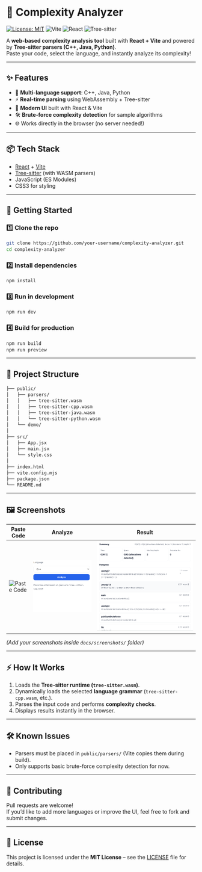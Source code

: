 # 🧮 Complexity Analyzer

[![License: MIT](https://img.shields.io/badge/License-MIT-yellow.svg)](LICENSE)
![Vite](https://img.shields.io/badge/Vite-3DDC84?style=flat&logo=vite&logoColor=white)
![React](https://img.shields.io/badge/React-20232A?style=flat&logo=react&logoColor=61DAFB)
![Tree-sitter](https://img.shields.io/badge/Tree--sitter-WASM-blueviolet)

A **web-based complexity analysis tool** built with **React + Vite** and powered by **Tree-sitter parsers (C++, Java, Python)**.  
Paste your code, select the language, and instantly analyze its complexity!

---

## ✨ Features
- 📂 **Multi-language support**: C++, Java, Python  
- ⚡ **Real-time parsing** using WebAssembly + Tree-sitter  
- 🎨 **Modern UI** built with React & Vite  
- 🛠️ **Brute-force complexity detection** for sample algorithms  
- 🌐 Works directly in the browser (no server needed!)

---

## 📦 Tech Stack
- [React](https://react.dev/) + [Vite](https://vitejs.dev/)  
- [Tree-sitter](https://tree-sitter.github.io/tree-sitter/) (with WASM parsers)  
- JavaScript (ES Modules)  
- CSS3 for styling  

---

## 🚀 Getting Started

### 1️⃣ Clone the repo
```bash
git clone https://github.com/your-username/complexity-analyzer.git
cd complexity-analyzer
```

### 2️⃣ Install dependencies
```bash
npm install
```

### 3️⃣ Run in development
```bash
npm run dev
```

### 4️⃣ Build for production
```bash
npm run build
npm run preview
```

---

## 📂 Project Structure
```
├── public/
│   ├── parsers/
│   │   ├── tree-sitter.wasm
│   │   ├── tree-sitter-cpp.wasm
│   │   ├── tree-sitter-java.wasm
│   │   └── tree-sitter-python.wasm
│   └── demo/
│
├── src/
│   ├── App.jsx
│   ├── main.jsx
│   └── style.css
│
├── index.html
├── vite.config.mjs
├── package.json
└── README.md
```

---

## 🖼️ Screenshots
<!-- ![Paste_Code](docs/screenshots/Paste_Code.png)
![Analyze](docs/screenshots/Analyze.png)
![Result](docs/screenshots/Result.png) -->

| Paste Code | Analyze | Result |
|------------|---------|--------|
| ![Paste Code](docs/screenshots/Paste_Code.png.png) | ![Analyze](docs/screenshots/Analyze.png) | ![Result](docs/screenshots/Result.png) |

*(Add your screenshots inside `docs/screenshots/` folder)*

---

## ⚡ How It Works
1. Loads the **Tree-sitter runtime (`tree-sitter.wasm`)**.  
2. Dynamically loads the selected **language grammar** (`tree-sitter-cpp.wasm`, etc.).  
3. Parses the input code and performs **complexity checks**.  
4. Displays results instantly in the browser.  

---

## 🛠️ Known Issues
- Parsers must be placed in `public/parsers/` (Vite copies them during build).  
- Only supports basic brute-force complexity detection for now.  

---

## 🤝 Contributing
Pull requests are welcome!  
If you’d like to add more languages or improve the UI, feel free to fork and submit changes.

---

## 📜 License
This project is licensed under the **MIT License** – see the [LICENSE](LICENSE) file for details.  
